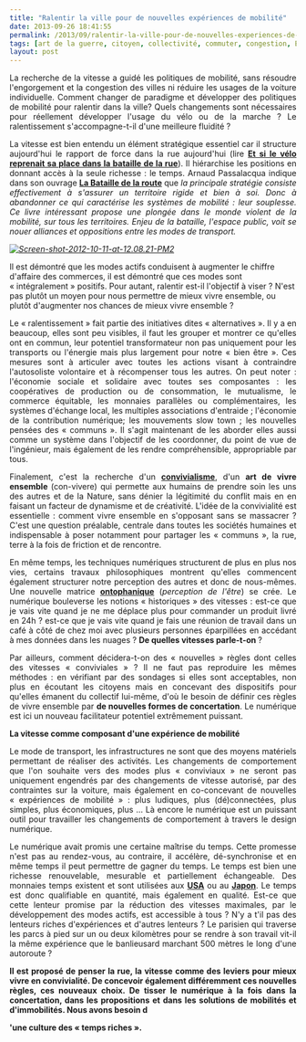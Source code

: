 ```yaml
---
title: "Ralentir la ville pour de nouvelles expériences de mobilité"
date: 2013-09-26 18:41:55
permalink: /2013/09/ralentir-la-ville-pour-de-nouvelles-experiences-de-mobilite.html
tags: [art de la guerre, citoyen, collectivité, commuter, congestion, Efficacité énergétique, emission, externalité, Infrastructure, innovation, management de la mobilité, temporalité]
layout: post
---
```


<p style="text-align: justify">La recherche de la vitesse a guidé les politiques de mobilité, sans résoudre l'engorgement et la congestion des villes ni réduire les usages de la voiture individuelle. Comment changer de paradigme et développer des politiques de mobilité pour ralentir dans la ville? Quels changements sont nécessaires pour réellement développer l'usage du vélo ou de la marche ? Le ralentissement s'accompagne-t-il d'une meilleure fluidité ? </p> <p style="text-align: justify">La vitesse est bien entendu un élément stratégique essentiel car il structure aujourd'hui le rapport de force dans la rue aujourd'hui (lire <strong><a href="https://gabrielplassat.github.io/transportsdufutur/2012/10/et-si-le-velo-reprenait-sa-place-dans-la-bataille-de-la-route.html">Et si le vélo reprenait sa place dans la bataille de la rue</a></strong>). Il hiérarchise les positions en donnant accès à la seule richesse : le temps. Arnaud Passalacqua indique dans son ouvrage <strong><a href="http://www.decitre.fr/livres/la-bataille-de-la-route-9782844461674.html">La Bataille de la route</a></strong> que <em>la principale stratégie consiste effectivement à s'assurer un territoire rigide et bien à soi. Donc à abandonner ce qui caractérise les systèmes de mobilité : leur souplesse. Ce livre intéressant propose une plongée dans le monde violent de la mobilité, sur tous les territoires. Enjeu de la bataille, l'espace public, voit se nouer alliances et oppositions entre les modes de transport.</em></p> <p style="text-align: justify"><em> <a class="asset-img-link" href="https://gabrielplassat.github.io/transportsdufutur/wp-content/uploads/sites/6/old/6a0120a66d2ad4970b019aff9ee8e1970b-pi.png"><img alt="Screen-shot-2012-10-11-at-12.08.21-PM2" class="asset  asset-image at-xid-6a0120a66d2ad4970b019aff9ee8e1970b" src="/wp-content/uploads/sites/6/old/6a0120a66d2ad4970b019aff9ee8e1970b-500wi.png" style="margin-left: auto;margin-right: auto" title="Screen-shot-2012-10-11-at-12.08.21-PM2" /></a><br /></em> </p>  <!--more-->   Il est démontré que les modes actifs conduisent à augmenter le chiffre d'affaire des commerces, il est démontré que ces modes sont « intégralement » positifs. Pour autant, ralentir est-il l'objectif à viser ? N'est pas plutôt un moyen pour nous permettre de mieux vivre ensemble, ou plutôt d'augmenter nos chances de mieux vivre ensemble ? <p style="text-align: justify">Le « ralentissement » fait partie des initiatives dites « alternatives ». Il y a en beaucoup, elles sont peu visibles, il faut les grouper et montrer ce qu'elles ont en commun, leur potentiel transformateur non pas uniquement pour les transports ou l'énergie mais plus largement pour notre « bien être ». Ces mesures sont à articuler avec toutes les actions visant à contraindre l'autosoliste volontaire et à récompenser tous les autres. On peut noter : l'économie sociale et solidaire avec toutes ses composantes : les coopératives de production ou de consommation, le mutualisme, le commerce équitable, les monnaies parallèles ou complémentaires, les systèmes d'échange local, les multiples associations d'entraide ; l'économie de la contribution numérique; les mouvements slow town ; les nouvelles pensées des « communs ». Il s'agit maintenant de les aborder elles aussi comme un système dans l'objectif de les coordonner, du point de vue de l'ingénieur, mais également de les rendre compréhensible, appropriable par tous.</p> <p style="text-align: justify">Finalement, c'est la recherche d'un <strong><a href="http://lesconvivialistes.fr/?page_id=8">convivialisme</a></strong>, d'un <strong>art de vivre ensemble</strong> (con-vivere) qui permette aux humains de prendre soin les uns des autres et de la Nature, sans dénier la légitimité du conflit mais en en faisant un facteur de dynamisme et de créativité. L'idée de la convivialité est essentielle : comment vivre ensemble en s'opposant sans se massacrer ? C'est une question préalable, centrale dans toutes les sociétés humaines et indispensable à poser notamment pour partager les « communs », la rue, terre à la fois de friction et de rencontre. </p> <p style="text-align: justify">En même temps, les techniques numériques structurent de plus en plus nos vies, certains travaux philosophiques montrent qu'elles commencent également structurer notre perception des autres et donc de nous-mêmes. Une nouvelle matrice <strong><a href="https://gabrielplassat.github.io/transportsdufutur/2013/08/metanote-17-la-mutation-numerique-nengendre-pas-seulement-de-nouveaux-moyens-de-transports-elle-modi.html" target="_blank">ontophanique</a></strong> (<em>perception de l'être</em>) se crée. Le numérique bouleverse les notions « historiques » des vitesses : est-ce que je vais vite quand je ne me déplace plus pour commander un produit livré en 24h ? est-ce que je vais vite quand je fais une réunion de travail dans un café à côté de chez moi avec plusieurs personnes éparpillées en accédant à mes données dans les nuages ? <strong>De quelles vitesses parle-t-on </strong>?</p> <p style="text-align: justify">Par ailleurs, comment décidera-t-on des « nouvelles » règles dont celles des vitesses « conviviales » ? Il ne faut pas reproduire les mêmes méthodes : en vérifiant par des sondages si elles sont acceptables, non plus en écoutant les citoyens mais en concevant des dispositifs pour qu'elles émanent du collectif lui-même, d'où le besoin de définir ces règles de vivre ensemble par <strong>de nouvelles formes de concertation</strong>. Le numérique est ici un nouveau facilitateur potentiel extrêmement puissant.</p> <p style="text-align: justify"><strong>La vitesse comme composant d'une expérience de mobilité</strong></p> <p style="text-align: justify">Le mode de transport, les infrastructures ne sont que des moyens matériels permettant de réaliser des activités. Les changements de comportement que l'on souhaite vers des modes plus « conviviaux » ne seront pas uniquement engendrés par des changements de vitesse autorisé, par des contraintes sur la voiture, mais également en co-concevant de nouvelles « expériences de mobilité » : plus ludiques, plus (dé)connectées, plus simples, plus économiques, plus … Là encore le numérique est un puissant outil pour travailler les changements de comportement à travers le design numérique.</p> <p style="text-align: justify">Le numérique avait promis une certaine maîtrise du temps. Cette promesse n'est pas au rendez-vous, au contraire, il accélère, dé-synchronise et en même temps il peut permettre de gagner du temps. Le temps est bien une richesse renouvelable, mesurable et partiellement échangeable. Des monnaies temps existent et sont utilisées aux <strong><a href="http://www.timebanking.org/">USA</a></strong> ou au <strong><a href="http://ijccr.net/2012/08/16/japans-fureai-kippu-time-banking-in-%E2%80%A8elderly-care-origins-development-%E2%80%A8challenges-and-impact/">Japon</a></strong>. Le temps est donc qualifiable en quantité, mais également en qualité. Est-ce que cette lenteur promise par la réduction des vitesses maximales, par le développement des modes actifs, est accessible à tous ? N'y a t'il pas des lenteurs riches d'expériences et d'autres lenteurs ? Le parisien qui traverse les parcs à pied sur un ou deux kilomètres pour se rendre à son travail vit-il la même expérience que le banlieusard marchant 500 mètres le long d'une autoroute ?</p> <p style="text-align: justify"><strong>Il est proposé de penser la rue, la vitesse comme des leviers pour mieux vivre en convivialité. De concevoir également différemment ces nouvelles règles, ces nouveaux choix. De tisser le numérique à la fois dans la concertation, dans les propositions et dans les solutions de mobilités et d'immobilités. Nous avons besoin d

'une culture des « temps riches ».</strong></p>
